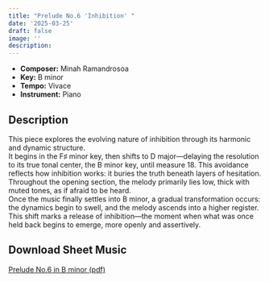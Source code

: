 ```yaml
---
title: "Prelude No.6 'Inhibition' "
date: '2025-03-25'
draft: false
image: ''
description: 
---
```

- **Composer:** Minah Ramandrosoa
- **Key:** B minor
- **Tempo:** Vivace
- **Instrument:** Piano

<!--more-->

## Description

 This piece explores the evolving nature of inhibition through its harmonic and dynamic structure. <br>
 It begins in the F♯ minor key, then shifts to D major—delaying the resolution to its true tonal center, the B minor key, until measure 18. This avoidance reflects how inhibition works: it buries the truth beneath layers of hesitation. <br>
 Throughout the opening section, the melody primarily lies low, thick with muted tones, as if afraid to be heard. <br>
 Once the music finally settles into B minor, a gradual transformation occurs: the dynamics begin to swell, and the melody ascends into a higher register. <br>
 This shift marks a release of inhibition—the moment when what was once held back begins to emerge, more openly and assertively.

 ## Download Sheet Music

[Prelude No.6 in B minor (pdf)](/pdfs/Prelude%20No.6%20in%20Bminor.pdf)